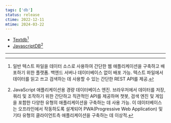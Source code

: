 ```yaml
---
tags: ['db']
status: release
ctime: 2022-12-11
mtime: 2024-03-22
---
```


- [Textdb](https://textdb.dev/)[^1]
- [JavascriptDB](https://javascriptdb.com/docs)[^2]

---

[^1]: 일반 텍스트 파일을 데이터 소스로 사용하여 간단한 웹 애플리케이션을 구축하고 배포하기 위한 플랫폼. 백엔드 서버나 데이터베이스 없이 배포 가능. 텍스트 파일에서 데이터를 읽고 쓰고 검색하는 데 사용할 수 있는 간단한 REST API를 제공.
[^2]: JavaScript 애플리케이션용 경량 데이터베이스 엔진. 브라우저에서 데이터를 저장, 쿼리 및 조작하기 위한 간단하고 직관적인 API를 제공하며 챗봇, 검색 엔진 및 게임을 포함한 다양한 유형의 애플리케이션을 구축하는 데 사용 가능. 이 데이터베이스는 오프라인에서 작동하도록 설계되어 PWA(Progressive Web Application) 및 기타 유형의 클라이언트측 애플리케이션을 구축하는 데 이상적.
